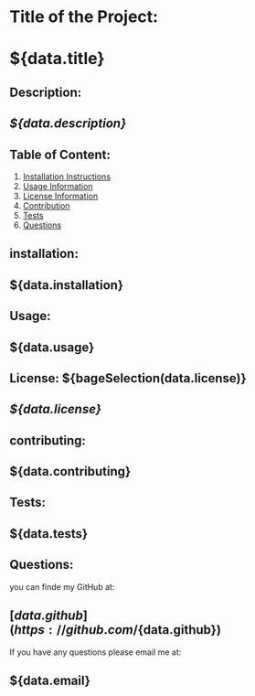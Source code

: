 # Title of the Project:

# ${**data.title**}

## Description:

## _${data.description}_

## Table of Content:

1. [Installation Instructions](#installation)
2. [Usage Information](#usage)
3. [License Information](#License)
4. [Contribution](#contributing)
5. [Tests](#tests)
6. [Questions](#questions)

## installation:

## ${data.installation}

## Usage:

## ${data.usage}

## License: ${bageSelection(data.license)}

## _${data.license}_

## contributing:

## ${data.contributing}

## Tests:

## ${data.tests}

## Questions:

you can finde my GitHub at:

## [${data.github}](https://github.com/${data.github})

If you have any questions please email me at:

## ${data.email}
